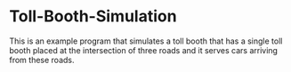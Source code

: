 # Toll-Booth-Simulation
This is an example program that simulates a toll booth that has a single toll booth placed at the intersection of three roads and it serves cars arriving from these roads.
